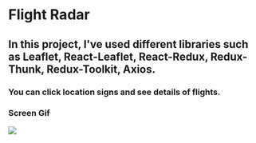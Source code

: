 # Flight Radar

## In this project, I've used different libraries such as Leaflet, React-Leaflet, React-Redux, Redux-Thunk, Redux-Toolkit, Axios.

### You can click location signs and see details of flights.

### Screen Gif

![](screen.gif)
